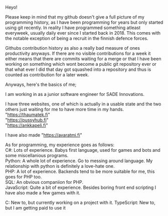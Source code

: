 Heyo!  

Please keep in mind that my github doesn't give a full picture of my programming history, as I have been programming for years but only started using git recently. In reality I have programmed something atleast everyweek, usually daily ever since I started back in 2018. This comes with the notable exception of being a recruit in the finnish defence forces.  

Githubs contribution history as also a really bad measure of ones productivity anyways. If there are no visible contributions for a week it either means that there are commits waiting for a merge or that I have been working on something which wont become a public git repository ever or that what ever I did that day got squashed into a repository and thus is counted as contribution for a later week.

Anyways, here's the basics of me;  

I am working in as a junior software engineer for SADE Innovations.  

I have three websites, one of which is actually in a usable state and the two others just waiting for me to have more time in my hands.  
"https://thaumatek.fi"  
"https://pussyhub.fi"  
"https://ankkapeli.fi"  

I have also made "https://avaratmi.fi"

As for programming, my experience goes as follows:  
C#: Lots of experience. Babys first language, used for games and bots and some miscellanious programs.  
Python: A whole lot of experience. Go to messing around language. My relationship with python is definitely a love-hate one.  
PHP: A lot of experience. Backends tend to be more suitable for me, this goes for PHP too.  
SQL: An obvious companiion for PHP.  
JavaScript: Quite a bit of experience. Besides boring front end scripting I have also made a few games with it.  

C: New to, but currently working on a project with it. 
TypeScript: New to, but I am getting paid to use it
